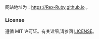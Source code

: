 网站地址为：https://Rex-Ruby.github.io 。



### License

遵循 MIT 许可证。有关详细,请参阅 [LICENSE](https://github.com/Rex-Ruby/Rex-Ruby.github.io/blob/master/LICENSE)。
